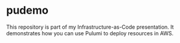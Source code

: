 # pudemo

This repository is part of my Infrastructure-as-Code presentation. It demonstrates how you can use Pulumi to deploy resources in AWS.